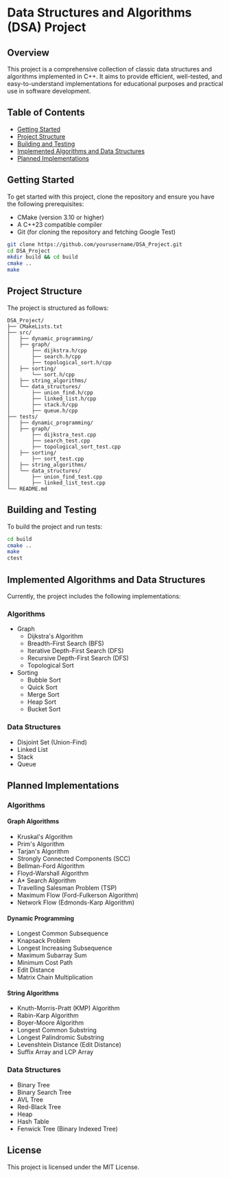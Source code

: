 # Data Structures and Algorithms (DSA) Project

## Overview

This project is a comprehensive collection of classic data structures and algorithms implemented in C++. It aims to provide efficient, well-tested, and easy-to-understand implementations for educational purposes and practical use in software development.

## Table of Contents

- [Getting Started](#getting-started)
- [Project Structure](#project-structure)
- [Building and Testing](#building-and-testing)
- [Implemented Algorithms and Data Structures](#implemented-algorithms-and-data-structures)
- [Planned Implementations](#planned-implementations)

## Getting Started

To get started with this project, clone the repository and ensure you have the following prerequisites:

- CMake (version 3.10 or higher)
- A C++23 compatible compiler
- Git (for cloning the repository and fetching Google Test)

```bash
git clone https://github.com/yourusername/DSA_Project.git
cd DSA_Project
mkdir build && cd build
cmake ..
make
```

## Project Structure

The project is structured as follows:

```
DSA_Project/
├── CMakeLists.txt
├── src/
│   ├── dynamic_programming/
│   ├── graph/
│       ├── dijkstra.h/cpp
│       ├── search.h/cpp
│       ├── topological_sort.h/cpp
│   ├── sorting/
│       └── sort.h/cpp
│   ├── string_algorithms/
│   └── data_structures/
│       ├── union_find.h/cpp
│       ├── linked_list.h/cpp
│       ├── stack.h/cpp
│       ├── queue.h/cpp
├── tests/
│   ├── dynamic_programming/
│   ├── graph/
│       ├── dijkstra_test.cpp
│       ├── search_test.cpp
│       ├── topological_sort_test.cpp
│   ├── sorting/
│       ├── sort_test.cpp
│   ├── string_algorithms/
│   └── data_structures/
│       ├── union_find_test.cpp
│       ├── linked_list_test.cpp
└── README.md
```

## Building and Testing

To build the project and run tests:

```bash
cd build
cmake ..
make
ctest
```

## Implemented Algorithms and Data Structures

Currently, the project includes the following implementations:

### Algorithms
- Graph
    - Dijkstra's Algorithm
    - Breadth-First Search (BFS)
    - Iterative Depth-First Search (DFS)
    - Recursive Depth-First Search (DFS)
    - Topological Sort
- Sorting
    - Bubble Sort
    - Quick Sort
    - Merge Sort
    - Heap Sort
    - Bucket Sort

### Data Structures
- Disjoint Set (Union-Find)
- Linked List
- Stack
- Queue

## Planned Implementations

### Algorithms

#### Graph Algorithms
- Kruskal's Algorithm
- Prim's Algorithm
- Tarjan's Algorithm
- Strongly Connected Components (SCC)
- Bellman-Ford Algorithm
- Floyd-Warshall Algorithm
- A* Search Algorithm
- Travelling Salesman Problem (TSP)
- Maximum Flow (Ford-Fulkerson Algorithm)
- Network Flow (Edmonds-Karp Algorithm)

#### Dynamic Programming
- Longest Common Subsequence
- Knapsack Problem
- Longest Increasing Subsequence
- Maximum Subarray Sum
- Minimum Cost Path
- Edit Distance
- Matrix Chain Multiplication

#### String Algorithms
- Knuth-Morris-Pratt (KMP) Algorithm
- Rabin-Karp Algorithm
- Boyer-Moore Algorithm
- Longest Common Substring
- Longest Palindromic Substring
- Levenshtein Distance (Edit Distance)
- Suffix Array and LCP Array

### Data Structures
- Binary Tree
- Binary Search Tree
- AVL Tree
- Red-Black Tree
- Heap
- Hash Table
- Fenwick Tree (Binary Indexed Tree)

## License

This project is licensed under the MIT License.